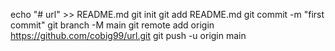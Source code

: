 echo "# url" >> README.md
  git init
  git add README.md
  git commit -m "first commit"
  git branch -M main
  git remote add origin https://github.com/cobig99/url.git
  git push -u origin main
